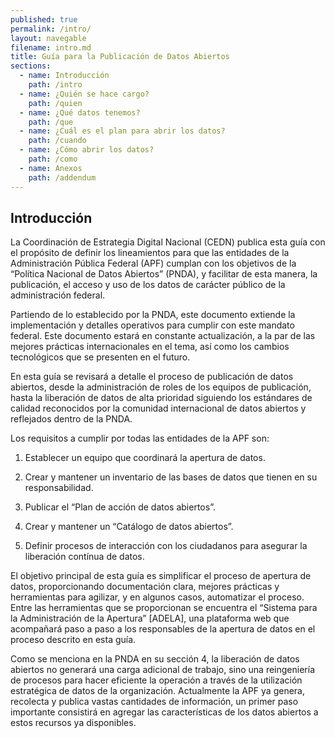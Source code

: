 ```yaml
---
published: true
permalink: /intro/
layout: navegable
filename: intro.md
title: Guía para la Publicación de Datos Abiertos
sections:
  - name: Introducción
    path: /intro
  - name: ¿Quién se hace cargo?
    path: /quien
  - name: ¿Qué datos tenemos?
    path: /que
  - name: ¿Cuál es el plan para abrir los datos?
    path: /cuando
  - name: ¿Cómo abrir los datos?
    path: /como
  - name: Anexos
    path: /addendum
---
```


## Introducción

La Coordinación de Estrategia Digital Nacional (CEDN) publica esta guía con el propósito de definir los lineamientos para que las
entidades de la Administración Pública Federal (APF) cumplan con los objetivos de la “Política Nacional de Datos Abiertos” (PNDA),
y facilitar de esta manera, la publicación, el acceso y uso de los datos de carácter público de la administración federal.

Partiendo de lo establecido por la PNDA, este documento extiende la implementación y detalles operativos para cumplir con este
mandato federal. Este documento estará en constante actualización, a la par de las mejores prácticas internacionales en el tema,
así como los cambios tecnológicos que se presenten en el futuro.

En esta guía se revisará a detalle el proceso de publicación de datos abiertos, desde la administración de roles de los equipos
de publicación, hasta la liberación de datos de alta prioridad siguiendo los estándares de calidad reconocidos por la comunidad
internacional de datos abiertos y reflejados dentro de la PNDA.

Los requisitos a cumplir por todas las entidades de la APF son:

 1. Establecer un equipo que coordinará la apertura de datos.
 
 2. Crear y mantener un inventario de las bases de datos que tienen en su responsabilidad.
 
 3. Publicar el “Plan de acción de datos abiertos”.
 
 4. Crear y mantener un “Catálogo de datos abiertos”.
 
 5. Definir procesos de interacción con los ciudadanos para asegurar la liberación contínua de datos. 


El objetivo principal de esta guía es simplificar el proceso de apertura de datos, proporcionando documentación clara, mejores
prácticas y herramientas para agilizar, y en algunos casos, automatizar el proceso. Entre las herramientas que se proporcionan
se encuentra el “Sistema para la Administración de la Apertura” [ADELA], una plataforma web que acompañará paso a paso a los
responsables de la apertura de datos en el proceso descrito en esta guía.

Como se menciona en la PNDA en su sección 4, la liberación de datos abiertos no generará una carga adicional de trabajo, sino una
reingeniería de procesos para hacer eficiente la operación a través de la utilización estratégica de datos de la organización.
Actualmente la APF ya genera, recolecta y publica vastas cantidades de información, un primer paso importante consistirá en agregar
las características de los datos abiertos a estos recursos ya disponibles.


